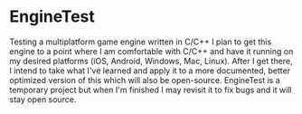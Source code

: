 # EngineTest
Testing a multiplatform game engine written in C/C++
I plan to get this engine to a point where I am comfortable with C/C++ and have it running on my desired platforms (iOS, Android, Windows, Mac, Linux). After I get there, I intend to take what I've learned and apply it to a more documented, better optimized version of this which will also be open-source. EngineTest is a temporary project but when I'm finished I may revisit it to fix bugs and it will stay open source.
